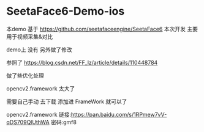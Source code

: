 # SeetaFace6-Demo-ios
本demo 基于 https://github.com/seetafaceengine/SeetaFace6
本次开发  主要用于视频采集&对比

demo上  没有   另外做了修改

参照了 https://blog.csdn.net/FF_lz/article/details/110448784

做了些优化处理   


opencv2.framework 太大了  

需要自己手动 去下载  添加进 FrameWork  就可以了

opencv2.framework  链接:https://pan.baidu.com/s/1RPmew7vV-qDS709QlUthWA  密码:gmf8


